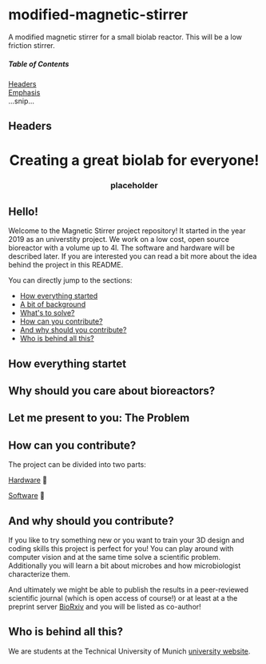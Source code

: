 # modified-magnetic-stirrer
A modified magnetic stirrer for a small biolab reactor. This will be a low friction stirrer.

##### Table of Contents  
[Headers](#headers)  
[Emphasis](#emphasis)  
...snip...    
<a name="headers"/>
## Headers


<p align="center">
<h1 align="center">Creating a great biolab for everyone!</h1>
<h3 align="center">placeholder</h3>
</p>

## Hello!
Welcome to the Magnetic Stirrer project repository! It started in the year 2019 as an universtity project. We work on a low cost, open source bioreactor with a volume up to 4l. The software and hardware will be described later. If you are interested you can read a bit more about the idea behind the project in this README.

You can directly jump to the sections:

- [How everything started](#how-everything-startet)
- [A bit of background](#why-should-you-care-about-bioreactors)
- [What's to solve?](#let-me-present-to-you-the-problem)
- [How can you contribute?](#how-can-you-contribute)
- [And why should you contribute?](#and-why-should-you-contribute)
- [Who is behind all this?](#who-is-behind-all-this)



## How everything startet


## Why should you care about bioreactors?


## Let me present to you: The Problem


## How can you contribute?

The project can be divided into two parts:

[Hardware](#) :hammer:


[Software](#) :dvd:



## And why should you contribute?

If you like to try something new or you want to train your 3D design and coding skills this project is perfect for you! You can play around with computer vision and at the same time solve a scientific problem. Additionally you will learn a bit about microbes and how microbiologist characterize them.

And ultimately we might be able to publish the results in a peer-reviewed scientific journal (which is open access of course!) or at least at a the preprint server [BioRxiv](https://www.biorxiv.org/) and you will be listed as co-author!

## Who is behind all this?
We are students at the Technical University of Munich [university website](https://www.tum.de/nc/en/).
